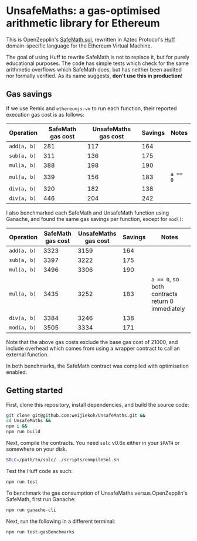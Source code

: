 # UnsafeMaths: a gas-optimised arithmetic library for Ethereum

This is OpenZepplin's
[SafeMath.sol](https://github.com/OpenZeppelin/openzeppelin-contracts/blob/master/contracts/math/SafeMath.sol),
rewritten in Aztec Protocol's [Huff](https://github.com/AztecProtocol/huff/)
domain-specific language for the Ethereum Virtual Machine.

The goal of using Huff to rewrite SafeMath is not to replace it, but for purely
educational purposes. The code has simple tests which check for the same
arithmetic overflows which SafeMath does, but has neither been audited nor
formally verified. As its name suggests, **don't use this in production**!

## Gas savings

If we use Remix and `ethereumjs-vm` to run each function, their reported
execution gas cost is as follows:

| Operation | SafeMath gas cost | UnsafeMaths gas cost | Savings | Notes |
|-|-|-|-|-|
| `add(a, b)` | 281 | 117 | 164 | |
| `sub(a, b)` | 311 | 136 | 175 | |
| `mul(a, b)` | 388 | 198 | 190 | |
| `mul(a, b)` | 339 | 156 | 183 | `a == 0` |
| `div(a, b)` | 320 | 182 | 138 | |
| `div(a, b)` | 446 | 204 | 242 | |

I also benchmarked each SafeMath and UnsafeMath function using Ganache, and
found the same gas savings per function, except for `mod()`:

| Operation | SafeMath gas cost | UnsafeMaths gas cost | Savings | Notes |
|-|-|-|-|-|
| `add(a, b)` | 3323 | 3159 | 164 | |
| `sub(a, b)` | 3397 | 3222 | 175 | |
| `mul(a, b)` | 3496 | 3306 | 190 | |
| `mul(a, b)` | 3435 | 3252 | 183 | `a == 0`, so both contracts return 0 immediately |
| `div(a, b)` | 3384 | 3246 | 138 | |
| `mod(a, b)` | 3505 | 3334 | 171 | |

Note that the above gas costs exclude the base gas cost of 21000, and include
overhead which comes from using a wrapper contract to call an external
function.

In both benchmarks, the SafeMath contract was compiled with optimisation enabled.

## Getting started

First, clone this repository, install dependencies, and build the source code:

```bash
git clone git@github.com:weijiekoh/UnsafeMaths.git &&
cd UnsafeMaths &&
npm i &&
npm run build
```

Next, compile the contracts. You need `solc` v0.6x either in your `$PATH` or
somewhere on your disk. 

```bash
SOLC=/path/to/solc/ ./scripts/compileSol.sh
```

Test the Huff code as such:

```bash
npm run test
```

To benchmark the gas consumption of UnsafeMaths versus OpenZepplin's SafeMath,
first run Ganache:


```bash
npm run ganache-cli
```

Next, run the following in a different terminal:

```
npm run test-gasBenchmarks
```
